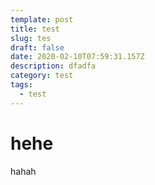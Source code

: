 ```yaml
---
template: post
title: test
slug: tes
draft: false
date: 2020-02-10T07:59:31.157Z
description: dfadfa
category: test
tags:
  - test
---
```

# hehe

hahah 
